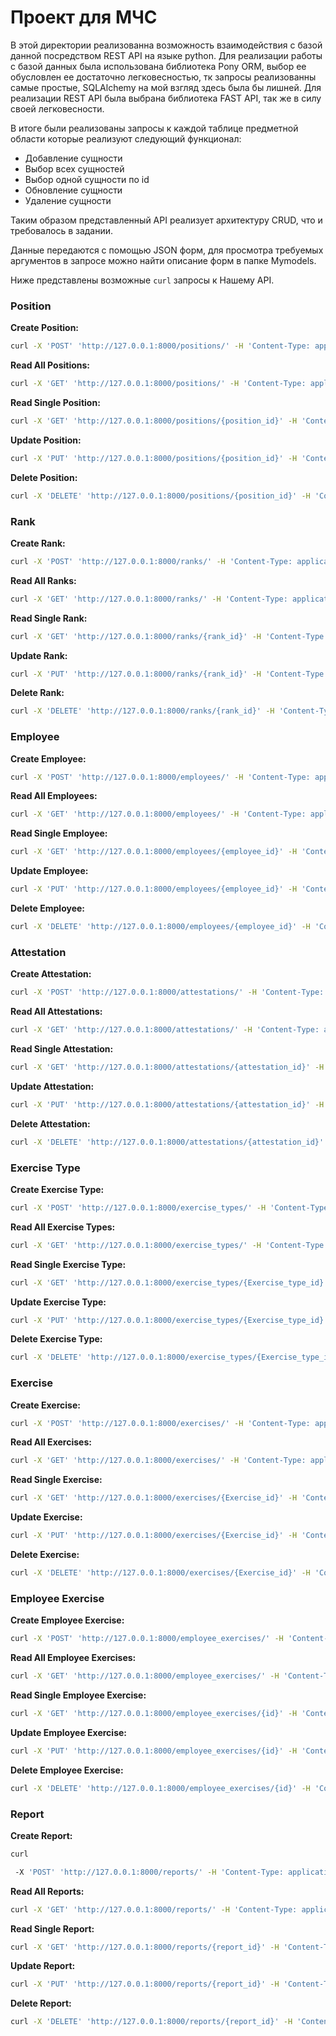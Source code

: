 # Проект для МЧС
В этой директории реализованна возможность взаимодействия с базой данной посредством REST API на языке python. Для реализации работы с базой данных была использована библиотека Pony ORM, выбор ее обусловлен ее достаточно легковесностью, тк запросы реализованны самые простые, SQLAlchemy на мой взгляд здесь была бы лишней. Для реализации REST API была выбрана библиотека FAST API, так же в силу своей легковесности. 

В итоге были реализованы запросы к каждой таблице предметной области которые реализуют следующий функционал: 
* Добавление сущности
* Выбор всех сущностей
* Выбор одной сущности по id
* Обновление сущности
* Удаление сущности 

Таким образом представленный API реализует архитектуру CRUD, что и требовалось в задании. 

Данные передаются с помощью JSON форм, для просмотра требуемых аргументов в запросе можно найти описание форм в папке Mymodels.

Ниже представлены возможные ```curl``` запросы  к Нашему API.


### Position

**Create Position:**
```sh
curl -X 'POST' 'http://127.0.0.1:8000/positions/' -H 'Content-Type: application/json' -d '{"name": "Manager", "group": "Admin"}'
```

**Read All Positions:**
```sh
curl -X 'GET' 'http://127.0.0.1:8000/positions/' -H 'Content-Type: application/json'
```

**Read Single Position:**
```sh
curl -X 'GET' 'http://127.0.0.1:8000/positions/{position_id}' -H 'Content-Type: application/json'
```

**Update Position:**
```sh
curl -X 'PUT' 'http://127.0.0.1:8000/positions/{position_id}' -H 'Content-Type: application/json' -d '{"name": "Updated Manager", "group": "Updated Admin"}'
```

**Delete Position:**
```sh
curl -X 'DELETE' 'http://127.0.0.1:8000/positions/{position_id}' -H 'Content-Type: application/json'
```

### Rank

**Create Rank:**
```sh
curl -X 'POST' 'http://127.0.0.1:8000/ranks/' -H 'Content-Type: application/json' -d '{"name": "Lieutenant"}'
```

**Read All Ranks:**
```sh
curl -X 'GET' 'http://127.0.0.1:8000/ranks/' -H 'Content-Type: application/json'
```

**Read Single Rank:**
```sh
curl -X 'GET' 'http://127.0.0.1:8000/ranks/{rank_id}' -H 'Content-Type: application/json'
```

**Update Rank:**
```sh
curl -X 'PUT' 'http://127.0.0.1:8000/ranks/{rank_id}' -H 'Content-Type: application/json' -d '{"name": "Updated Lieutenant"}'
```

**Delete Rank:**
```sh
curl -X 'DELETE' 'http://127.0.0.1:8000/ranks/{rank_id}' -H 'Content-Type: application/json'
```

### Employee

**Create Employee:**
```sh
curl -X 'POST' 'http://127.0.0.1:8000/employees/' -H 'Content-Type: application/json' -d '{"last_name": "Doe", "first_name": "John", "patronymic": "Smith", "date_of_birth": "1990-01-01", "position_id": 1, "rank_id": 1}'
```

**Read All Employees:**
```sh
curl -X 'GET' 'http://127.0.0.1:8000/employees/' -H 'Content-Type: application/json'
```

**Read Single Employee:**
```sh
curl -X 'GET' 'http://127.0.0.1:8000/employees/{employee_id}' -H 'Content-Type: application/json'
```

**Update Employee:**
```sh
curl -X 'PUT' 'http://127.0.0.1:8000/employees/{employee_id}' -H 'Content-Type: application/json' -d '{"last_name": "Updated Doe", "first_name": "Updated John", "patronymic": "Updated Smith", "date_of_birth": "1990-01-01", "position_id": 1, "rank_id": 1}'
```

**Delete Employee:**
```sh
curl -X 'DELETE' 'http://127.0.0.1:8000/employees/{employee_id}' -H 'Content-Type: application/json'
```

### Attestation

**Create Attestation:**
```sh
curl -X 'POST' 'http://127.0.0.1:8000/attestations/' -H 'Content-Type: application/json' -d '{"employee_id": 1, "RPE_permission": true, "RPE_permission_deny_reason": null, "test_date": "2023-01-01", "permission_order_date": "2023-01-02", "permission_order_number": 123, "date": "2023-01-03"}'
```

**Read All Attestations:**
```sh
curl -X 'GET' 'http://127.0.0.1:8000/attestations/' -H 'Content-Type: application/json'
```

**Read Single Attestation:**
```sh
curl -X 'GET' 'http://127.0.0.1:8000/attestations/{attestation_id}' -H 'Content-Type: application/json'
```

**Update Attestation:**
```sh
curl -X 'PUT' 'http://127.0.0.1:8000/attestations/{attestation_id}' -H 'Content-Type: application/json' -d '{"employee_id": 1, "RPE_permission": false, "RPE_permission_deny_reason": "Reason", "test_date": "2023-01-01", "permission_order_date": "2023-01-02", "permission_order_number": 123, "date": "2023-01-03"}'
```

**Delete Attestation:**
```sh
curl -X 'DELETE' 'http://127.0.0.1:8000/attestations/{attestation_id}' -H 'Content-Type: application/json'
```

### Exercise Type

**Create Exercise Type:**
```sh
curl -X 'POST' 'http://127.0.0.1:8000/exercise_types/' -H 'Content-Type: application/json' -d '{"name": "Fire Drill"}'
```

**Read All Exercise Types:**
```sh
curl -X 'GET' 'http://127.0.0.1:8000/exercise_types/' -H 'Content-Type: application/json'
```

**Read Single Exercise Type:**
```sh
curl -X 'GET' 'http://127.0.0.1:8000/exercise_types/{Exercise_type_id}' -H 'Content-Type: application/json'
```

**Update Exercise Type:**
```sh
curl -X 'PUT' 'http://127.0.0.1:8000/exercise_types/{Exercise_type_id}' -H 'Content-Type: application/json' -d '{"name": "Updated Fire Drill"}'
```

**Delete Exercise Type:**
```sh
curl -X 'DELETE' 'http://127.0.0.1:8000/exercise_types/{Exercise_type_id}' -H 'Content-Type: application/json'
```

### Exercise

**Create Exercise:**
```sh
curl -X 'POST' 'http://127.0.0.1:8000/exercises/' -H 'Content-Type: application/json' -d '{"Exercise_type_id": 1, "date": "2023-01-01", "address": "123 Main St", "RFE_type": "Type A"}'
```

**Read All Exercises:**
```sh
curl -X 'GET' 'http://127.0.0.1:8000/exercises/' -H 'Content-Type: application/json'
```

**Read Single Exercise:**
```sh
curl -X 'GET' 'http://127.0.0.1:8000/exercises/{Exercise_id}' -H 'Content-Type: application/json'
```

**Update Exercise:**
```sh
curl -X 'PUT' 'http://127.0.0.1:8000/exercises/{Exercise_id}' -H 'Content-Type: application/json' -d '{"Exercise_type_id": 1, "date": "2023-01-02", "address": "456 Main St", "RFE_type": "Type B"}'
```

**Delete Exercise:**
```sh
curl -X 'DELETE' 'http://127.0.0.1:8000/exercises/{Exercise_id}' -H 'Content-Type: application/json'
```

### Employee Exercise

**Create Employee Exercise:**
```sh
curl -X 'POST' 'http://127.0.0.1:8000/employee_exercises/' -H 'Content-Type: application/json' -d '{"exercise_id": 1, "employee_id": 1}'
```

**Read All Employee Exercises:**
```sh
curl -X 'GET' 'http://127.0.0.1:8000/employee_exercises/' -H 'Content-Type: application/json'
```

**Read Single Employee Exercise:**
```sh
curl -X 'GET' 'http://127.0.0.1:8000/employee_exercises/{id}' -H 'Content-Type: application/json'
```

**Update Employee Exercise:**
```sh
curl -X 'PUT' 'http://127.0.0.1:8000/employee_exercises/{id}' -H 'Content-Type: application/json' -d '{"exercise_id": 2, "employee_id": 1}'
```

**Delete Employee Exercise:**
```sh
curl -X 'DELETE' 'http://127.0.0.1:8000/employee_exercises/{id}' -H 'Content-Type: application/json'
```

### Report

**Create Report:**
```sh
curl

 -X 'POST' 'http://127.0.0.1:8000/reports/' -H 'Content-Type: application/json' -d '{"attestation_id": 1, "exercise_id": 1, "description": "Initial report"}'
```

**Read All Reports:**
```sh
curl -X 'GET' 'http://127.0.0.1:8000/reports/' -H 'Content-Type: application/json'
```

**Read Single Report:**
```sh
curl -X 'GET' 'http://127.0.0.1:8000/reports/{report_id}' -H 'Content-Type: application/json'
```

**Update Report:**
```sh
curl -X 'PUT' 'http://127.0.0.1:8000/reports/{report_id}' -H 'Content-Type: application/json' -d '{"attestation_id": 1, "exercise_id": 1, "description": "Updated report"}'
```

**Delete Report:**
```sh
curl -X 'DELETE' 'http://127.0.0.1:8000/reports/{report_id}' -H 'Content-Type: application/json'
```
